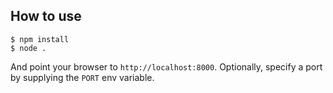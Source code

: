 ## How to use

```
$ npm install
$ node .
```

And point your browser to `http://localhost:8000`. Optionally, specify
a port by supplying the `PORT` env variable.
